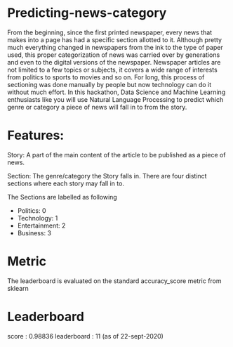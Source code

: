 # Predicting-news-category
From the beginning, since the first printed newspaper, every news that makes into a page has had a specific section allotted to it. Although pretty much everything changed in newspapers from the ink to the type of paper used, this proper categorization of news was carried over by generations and even to the digital versions of the newspaper. Newspaper articles are not limited to a few topics or subjects, it covers a wide range of interests from politics to sports to movies and so on. For long, this process of sectioning was done manually by people but now technology can do it without much effort. In this hackathon, Data Science and Machine Learning enthusiasts like you will use Natural Language Processing to predict which genre or category a piece of news will fall in to from the story. 

# Features: 
Story:  A part of the main content of the article to be published as a piece of news. 

Section: The genre/category the Story falls in. There are four distinct sections where each story may fall in to. 

The Sections are labelled as following
* Politics: 0 
* Technology: 1 
* Entertainment: 2 
* Business: 3

# Metric
The leaderboard is evaluated on the standard accuracy_score metric from sklearn

# Leaderboard
score : 0.98836
leaderboard : 11 (as of 22-sept-2020)

